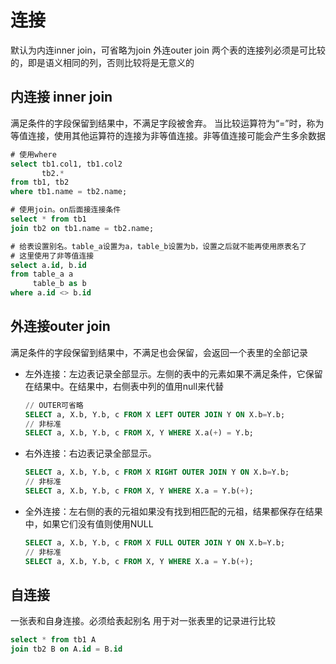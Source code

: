 # 连接
默认为内连inner join，可省略为join
外连outer join
两个表的连接列必须是可比较的，即是语义相同的列，否则比较将是无意义的

## 内连接 inner join
满足条件的字段保留到结果中，不满足字段被舍弃。
当比较运算符为“=”时，称为等值连接，使用其他运算符的连接为非等值连接。非等值连接可能会产生多余数据

```sql
# 使用where
select tb1.col1, tb1.col2
       tb2.*
from tb1, tb2 
where tb1.name = tb2.name;

# 使用join。on后面接连接条件
select * from tb1
join tb2 on tb1.name = tb2.name;

# 给表设置别名。table_a设置为a，table_b设置为b，设置之后就不能再使用原表名了
# 这里使用了非等值连接
select a.id, b.id
from table_a a
     table_b as b
where a.id <> b.id
```

## 外连接outer join
满足条件的字段保留到结果中，不满足也会保留，会返回一个表里的全部记录

- 左外连接：左边表记录全部显示。左侧的表中的元素如果不满足条件，它保留在结果中。在结果中，右侧表中列的值用null来代替

    ```sql
    // OUTER可省略
    SELECT a, X.b, Y.b, c FROM X LEFT OUTER JOIN Y ON X.b=Y.b;
    // 非标准
    SELECT a, X.b, Y.b, c FROM X, Y WHERE X.a(+) = Y.b;
    ```
    
- 右外连接：右边表记录全部显示。

    ```sql
    SELECT a, X.b, Y.b, c FROM X RIGHT OUTER JOIN Y ON X.b=Y.b;
    // 非标准
    SELECT a, X.b, Y.b, c FROM X, Y WHERE X.a = Y.b(+);
    ```
    
- 全外连接：左右侧的表的元祖如果没有找到相匹配的元祖，结果都保存在结果中，如果它们没有值则使用NULL

    ```sql
    SELECT a, X.b, Y.b, c FROM X FULL OUTER JOIN Y ON X.b=Y.b;
    // 非标准
    SELECT a, X.b, Y.b, c FROM X, Y WHERE X.a = Y.b(+);
    ```

## 自连接
一张表和自身连接。必须给表起别名
用于对一张表里的记录进行比较

```sql
select * from tb1 A
join tb2 B on A.id = B.id
```
                      